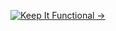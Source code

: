[![Keep It Functional ->](https://pimp-my-readme.webapp.io/pimp-my-readme/sliding-text?emojis=1f9d8-1f3fb-200d-2642-fe0f&text=Keep%2520It%2520Functional%2520-%253E)](https://pimp-my-readme.webapp.io)
